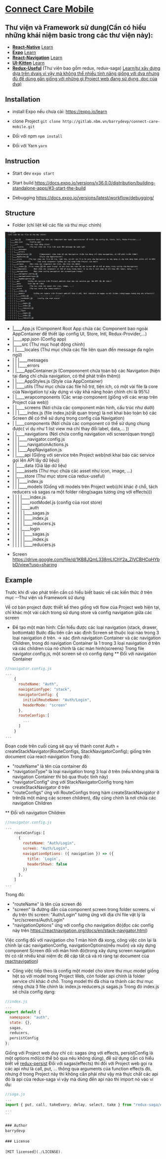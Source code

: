 # [Connect Care Mobile](http://gitlab.nbm.vn/barrydevp/connect-care-mobile)

## Thư viện và Framework sử dung(Cần có hiểu những khái niệm basic trong các thư viện này):

* **[React-Native](https://facebook.github.io/react-native/)** [Learn](https://facebook.github.io/react-native/docs/tutorial)
* **[Expo](https://expo.io/)** [Learn](https://expo.io/learn)
* **[React-Navigation](https://reactnavigation.org/)** [Learn](https://reactnavigation.org/docs/en/getting-started.html)
* **[UI-Kitten](https://akveo.github.io/react-native-ui-kitten/)** [Learn](https://akveo.github.io/react-native-ui-kitten/docs/)
* **[Redux-Useful](https://www.npmjs.com/package/redux-useful)** (Thư viện bao gồm redux, redux-saga) [Learn(tự xây dựng dựa trên dvajs vì vậy mà không thể nhiều tính năng giống với dva nhưng đủ để dùng gần giống với những gì Project web đang sử dụng, doc của dva)](https://dvajs.com/guide/)

## Installation
* install Expo nếu chưa cài: https://expo.io/learn

* clone Project
`git clone http://gitlab.nbm.vn/barrydevp/connect-care-mobile.git`

* Đối với npm
`npm install`

* Đối với Yarn
`yarn`

## Instruction

* Start dev
`expo start`

* Start build
https://docs.expo.io/versions/v36.0.0/distribution/building-standalone-apps/#3-start-the-build

* Debugging
https://docs.expo.io/versions/latest/workflow/debugging/

## Structure

* Folder
(chỉ liệt kê các file và thư mục chính)

![folder structure](./structurefolder.png)

- |____App.js     (Component Root App chứa các Component bao ngoài AppContainer để thiết lập config UI, Store, Intl, Redux-Provider,...)
- |____app.json       (Config app)
- |____src        (Thư mục hoạt động chính)
- | |____locales      (Thư mục chứa các file liên quan đến message đa ngôn ngữ)
- | | |____messages
- | | |____errors
- | |____AppContainer.js        (Compononent chứa toàn bộ các Navigation (hiện tại đang chỉ chứa navigation, có thể phát triển thêm))
- | |____AppStyles.js           (Style của AppContainer)   
- | |____utils       (Thư mục chứa các file hỗ trợ, tiện ích, có một vài file là core của Navigation tự xây dựng vì vậy khả năng hoàn chỉnh chỉ là 95%)
- | |____wrapcomponents       (Các wrap component (giống với các wrap trên Project của web))
- | |____screens      (Nơi chứa các component màn hình, cấu trúc như dưới)
- | | |____index.js  (file index.js(rất quan trọng) là nơi khai báo toàn bộ các Screen để có thể sử dụng trong config của Navigation)
- | |____components       (Nơi chứa các component có thể sử dụng chung được( ví dụ như 1 list view mà chỉ thay đổi label, data,... ))
- | |____navigations      (Nơi chứa config navigation với screen(quan trọng))
- | | |____navigator.config.js
- | | |____navigationActions.js
- | | |____AppNavigation.js
- | |____api        (Giống với service trên Project web(nơi khai báo các service gọi lên API lấy dữ liệu))
- | |____data       (Giả lập dữ liệu)
- | |____assets       (Thư mục chứa các asset như icon, image, ...)
- | |____store        (Thư mục store của redux-useful)
- | | |____index.js
- | | |____models         (Giống với models trên Project web(chỉ khác ở chỗ, tách reducers và sagas ra một folder riêng(sagas tương ứng với effects)))
- | | | |____index.js
- | | | |____rootModel.js     (config của root store)
- | | | |____auth             
- | | | | |____sagas.js
- | | | | |____index.js
- | | | | |____reducers.js
- | | | |____login
- | | | | |____sagas.js
- | | | | |____index.js
- | | | | |____reducers.js

* Screen
https://drive.google.com/file/d/1KB8JQmL338mLIChY2a_ZlVCBHCqHYbbD/view?usp=sharing

## Example

Trước khi đi vào phát triển cần có hiểu biết basic về các kiến thức ở trên mục --Thư viện và Framework sử dung

Về cơ bản project được thiết kế theo giống với flow của Project web hiện tại, chỉ khác một vài cách trong sử dụng store và config navigation giữa các screen

* Để tạo một màn hình:
Cần hiểu được các loại navigation (stack, drawer, bottomtab)
Bước đầu tiên cần xác định Screen sẽ thuộc loại nào trong 3 loại navigation ở trên. -> xác định navigation Container và các navigation Children, trong đó navigation Container là 1 trong 3 loại navigation ở trên và các children của nó chính là các màn hình(screens)
Trong file navigator.config.js, một screen sẽ có config dạng
** Đối với navigation Container
```js
//navigator.config.js
...
    {
      routeName: "Auth",
      navigationType: "stack",
      navigatorConfig: {
        initialRouteName: "Auth/Login",
        headerMode: "screen"
      },
      routeConfigs:[
        ...
      ]
    }
...
```
Đoạn code trên cuối cùng sẽ quy về thành const Auth = createStackNavigator(RouteConfigs, StackNavigatorConfig); giống trên document của react-navigation
Trong đó: 
  - "routeName" là tên của container đó
  - "navigationType" là loại navigation trong 3 loại ở trên (nếu không phải là navigation Container thì bỏ qua thuộc tính này)
  - "navigatorConfig" ứng với StackNavigatorConfig trong hàm createStackNavigator ở trên
  - "routeConfigs" ứng với RouteConfigs trong hàm createStackNavigator ở trên(là một mảng các screen children), đây cũng chính là nơi chứa các navigation Children

** Đối với navigation Children
```js
//navigator.config.js
...
    routeConfigs:[
      {
        routeName: "Auth/Login",
        screen: "Auth/Login",
        navigationOptions: ({ navigation }) => ({
          title: `Login`,
          headerShown: false
        })
      },
    ]
...
```
Trong đó: 
  - "routeName" là tên của screen đó
  - "screen" là đường dẫn của component screen trong folder screens. ví dụ trên thì screen: "Auth/Login" tương ứng với địa chỉ file vật lý là "src/screens/Auth/Login"
  - "navigationOptions" ứng với config cho navigation đó(đọc các config này trên https://reactnavigation.org/docs/en/stack-navigator.html)

Việc config đối với navigation cho 1 màn hình đã xong, công việc còn lại là chỉnh lại các navigationConfig, navigationOptions(nếu muốn) và xây dựng component Screen đối với màn hình đó(trong xây dựng screen navigation thì có rất nhiều khái niệm đc đề cập tất cả và rõ ràng tại document của [reactnavigation](https://reactnavigation.org/docs/en/getting-started.html))

* Công việc tiếp theo là config một model cho store
thư mục model giống hệt so với model trong Project Web, còn folder api chính là folder service chỉ khác ở chỗ.
Trong model thì đã chia ra thành các thư mục riêng chứa 3 file chính là: 
index.js
reducers.js
sagas.js
Trong đó index.js sẽ chứa config dạng: 
```js
//index.js
...
export default {
  namespace: "auth",
  state: {},
  sagas,
  reducers,
  persistConfig
};
```
Giống với Project web duy chỉ có: sagas ứng với effects, persistConfig là một options mới(có thể bỏ qua nêu không dùng), để sử dụng cần có hiểu biết về [redux-persist](https://github.com/rt2zz/redux-persist)
Đối với sagas(effects) thì đối với Project web gọi ra các api như là call, put, ... thông qua arguments của function effects đó, nhưng ở trong Project này thì không cần phải như vậy mà thực chất các api đó là api của redux-saga vì vậy mà dùng đến api nào thì import nó vào ví dụ: 
```js
//saga.js
...
import { put, call, takeEvery, delay, select, take } from "redux-saga/effects";
...
``

### Author
barrydevp

### License

[MIT licensed](./LICENSE).
